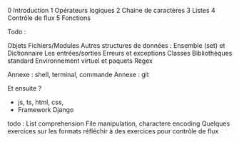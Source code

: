 0 Introduction
1 Opérateurs logiques
2 Chaine de caractères
3 Listes
4 Contrôle de flux
5 Fonctions

Todo :


Objets
Fichiers/Modules
Autres structures de données : Ensemble (set) et Dictionnaire
Les entrées/sorties
Erreurs et exceptions
Classes
Bibliothèques standard
Environnement virtuel et paquets
Regex

Annexe : shell, terminal, commande
Annexe : git

Et ensuite ?
- js, ts, html, css, 
- Framework Django

todo :
List comprehension
File manipulation, charactere encoding
Quelques exercices sur les formats
réfléchir à des exercices pour contrôle de flux
